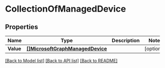 # CollectionOfManagedDevice

## Properties

Name | Type | Description | Notes
------------ | ------------- | ------------- | -------------
**Value** | [**[]MicrosoftGraphManagedDevice**](microsoft.graph.managedDevice.md) |  | [optional] 

[[Back to Model list]](../README.md#documentation-for-models) [[Back to API list]](../README.md#documentation-for-api-endpoints) [[Back to README]](../README.md)



